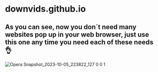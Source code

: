 # downvids.github.io
As you can see, now you don´t need many websites pop up in your web browser, just use this one any time you need each of these needs👌
----
![Opera Snapshot_2023-10-05_223822_127 0 0 1](https://github.com/ssammuel/downvids.github.io/assets/99766434/dc72f047-4171-40d8-b4af-2749f49eb7f6)

